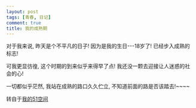 ```yaml
---
layout: post
tags: [青春, 日记]
comment: true
title: 我的成熟期
---
```


对于我来说, 昨天是个不平凡的日子! 因为是我的生日---18岁了! 已经步入成熟的标志!

可我更显彷徨, 这个时期的到来似乎来得早了点! 我还没一颗去迎接让人迷惑的社会的心!

一切都似乎茫然, 我站在成熟的路口久久伫立, 不知道前面的路是否该踏去!~~~~


转自于[我的51空间](http://home.51.com/cailiwei712/diary/item/10000130.html)
